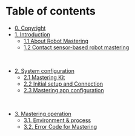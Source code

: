 # Table of contents
* [0. Copyright](README.md)
* [1. Introduction](01_1_about_mastering/description.md)
  * [1.1 About Robot Mastering](01_1_about_mastering/description.md)
  * [1.2 Contact sensor-based robot mastering](01_2_about_contact_based_mastering/description.md) 

<br>

* [2. System configuration](02_1_kit_description/description.md)
  * [2.1 Mastering Kit](02_1_kit_description/description.md)
  * [2.2 Initial setup and Connection](02_2_kit_initialization/description.md)
  * [2.3 Mastering app configuration](02_3_com_initialization/description.md)

<br>

* [3. Mastering operation](03_1_mastering_step/description.md)
  * [3.1. Environment & process](03_1_mastering_step/description.md)
  * [3.2. Error Code for Mastering](03_2_error/description.md)